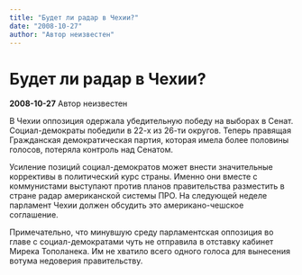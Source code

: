 ```yaml
---
title: "Будет ли радар в Чехии?"
date: "2008-10-27"
author: "Автор неизвестен"
---
```


# Будет ли радар в Чехии?

**2008-10-27** Автор неизвестен

В Чехии оппозиция одержала убедительную победу на выборах в Сенат. Социал-демократы победили в 22-х из 26-ти округов. Теперь правящая Гражданская демократическая партия, которая имела более половины голосов, потеряла контроль над Сенатом.

Усиление позиций социал-демократов может внести значительные коррективы в политический курс страны. Именно они вместе с коммунистами выступают против планов правительства разместить в стране радар американской системы ПРО. На следующей неделе парламент Чехии должен обсудить это американо-чешское соглашение.

Примечательно, что минувшую среду парламентская оппозиция во главе с социал-демократами чуть не отправила в отставку кабинет Мирека Тополанека. Им не хватило всего одного голоса для вынесения вотума недоверия правительству.
